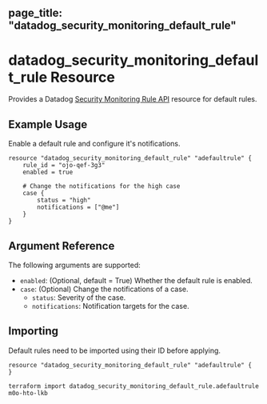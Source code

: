## page_title: "datadog_security_monitoring_default_rule"

# datadog_security_monitoring_default_rule Resource

Provides a Datadog [Security Monitoring Rule API](https://docs.datadoghq.com/api/v2/security-monitoring/) resource for default rules.

## Example Usage

Enable a default rule and configure it's notifications.

```hcl
resource "datadog_security_monitoring_default_rule" "adefaultrule" {
    rule_id = "ojo-qef-3g3"
    enabled = true

    # Change the notifications for the high case
    case {
        status = "high"
        notifications = ["@me"]
    }
}
```

## Argument Reference

The following arguments are supported:

-   `enabled`: (Optional, default = True) Whether the default rule is enabled.
-   `case`: (Optional) Change the notifications of a case.
    -   `status`: Severity of the case.
    -   `notifications`: Notification targets for the case.

## Importing

Default rules need to be imported using their ID before applying.

```hcl
resource "datadog_security_monitoring_default_rule" "adefaultrule" {
}
```

```
terraform import datadog_security_monitoring_default_rule.adefaultrule m0o-hto-lkb
```
